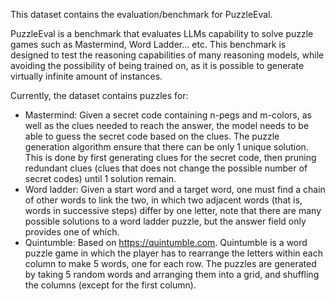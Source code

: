 This dataset contains the evaluation/benchmark for PuzzleEval.

PuzzleEval is a benchmark that evaluates LLMs capability to solve puzzle games such as Mastermind, Word Ladder... etc. This benchmark is designed to test the reasoning capabilities of many reasoning models, while avoiding the possibility of being trained on, as it is possible to generate virtually infinite amount of instances.

Currently, the dataset contains puzzles for:

- Mastermind: Given a secret code containing n-pegs and m-colors, as well as the clues needed to reach the answer, the model needs to be able to guess the secret code based on the clues. The puzzle generation algorithm ensure that there can be only 1 unique solution. This is done by first generating clues for the secret code, then pruning redundant clues (clues that does not change the possible number of secret codes) until 1 solution remain.
- Word ladder: Given a start word and a target word, one must find a chain of other words to link the two, in which two adjacent words (that is, words in successive steps) differ by one letter, note that there are many possible solutions to a word ladder puzzle, but the answer field only provides one of which.
- Quintumble: Based on https://quintumble.com. Quintumble is a word puzzle game in which the player has to rearrange the letters within each column to make 5 words, one for each row. The puzzles are generated by taking 5 random words and arranging them into a grid, and shuffling the columns (except for the first column).
